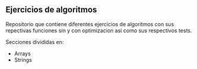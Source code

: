 ## Ejercicios de algoritmos

Repositorio que contiene diferentes ejercicios de algoritmos
con sus repectivas funciones sin y con optimizacion
asi como sus respectivos tests.

Secciones divididas en:

- Arrays
- Strings